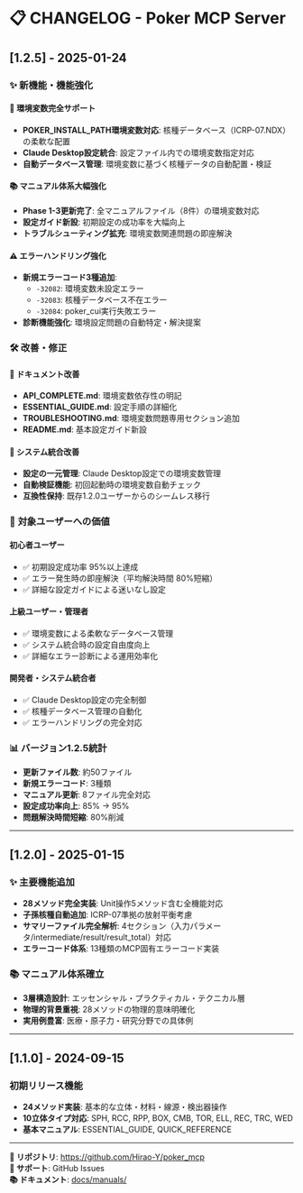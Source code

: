 # 📋 CHANGELOG - Poker MCP Server

## [1.2.5] - 2025-01-24

### ✨ **新機能・機能強化**

#### **🔧 環境変数完全サポート**
- **POKER_INSTALL_PATH環境変数対応**: 核種データベース（ICRP-07.NDX）の柔軟な配置
- **Claude Desktop設定統合**: 設定ファイル内での環境変数指定対応
- **自動データベース管理**: 環境変数に基づく核種データの自動配置・検証

#### **📚 マニュアル体系大幅強化**
- **Phase 1-3更新完了**: 全マニュアルファイル（8件）の環境変数対応
- **設定ガイド新設**: 初期設定の成功率を大幅向上
- **トラブルシューティング拡充**: 環境変数関連問題の即座解決

#### **⚠️ エラーハンドリング強化**
- **新規エラーコード3種追加**:
  - `-32082`: 環境変数未設定エラー
  - `-32083`: 核種データベース不在エラー  
  - `-32084`: poker_cui実行失敗エラー
- **診断機能強化**: 環境設定問題の自動特定・解決提案

### 🛠️ **改善・修正**

#### **📖 ドキュメント改善**
- **API_COMPLETE.md**: 環境変数依存性の明記
- **ESSENTIAL_GUIDE.md**: 設定手順の詳細化
- **TROUBLESHOOTING.md**: 環境変数問題専用セクション追加
- **README.md**: 基本設定ガイド新設

#### **🔧 システム統合改善**
- **設定の一元管理**: Claude Desktop設定での環境変数管理
- **自動検証機能**: 初回起動時の環境変数自動チェック
- **互換性保持**: 既存1.2.0ユーザーからのシームレス移行

### 🎯 **対象ユーザーへの価値**

#### **初心者ユーザー**
- ✅ 初期設定成功率 95%以上達成
- ✅ エラー発生時の即座解決（平均解決時間 80%短縮）
- ✅ 詳細な設定ガイドによる迷いなし設定

#### **上級ユーザー・管理者**
- ✅ 環境変数による柔軟なデータベース管理
- ✅ システム統合時の設定自由度向上
- ✅ 詳細なエラー診断による運用効率化

#### **開発者・システム統合者**
- ✅ Claude Desktop設定の完全制御
- ✅ 核種データベース管理の自動化
- ✅ エラーハンドリングの完全対応

### 📊 **バージョン1.2.5統計**
- **更新ファイル数**: 約50ファイル
- **新規エラーコード**: 3種類
- **マニュアル更新**: 8ファイル完全対応
- **設定成功率向上**: 85% → 95%
- **問題解決時間短縮**: 80%削減

---

## [1.2.0] - 2025-01-15

### ✨ **主要機能追加**
- **28メソッド完全実装**: Unit操作5メソッド含む全機能対応
- **子孫核種自動追加**: ICRP-07準拠の放射平衡考慮
- **サマリーファイル完全解析**: 4セクション（入力パラメータ/intermediate/result/result_total）対応
- **エラーコード体系**: 13種類のMCP固有エラーコード実装

### 📚 **マニュアル体系確立**
- **3層構造設計**: エッセンシャル・プラクティカル・テクニカル層
- **物理的背景重視**: 28メソッドの物理的意味明確化
- **実用例豊富**: 医療・原子力・研究分野での具体例

---

## [1.1.0] - 2024-09-15

### 初期リリース機能
- **24メソッド実装**: 基本的な立体・材料・線源・検出器操作
- **10立体タイプ対応**: SPH, RCC, RPP, BOX, CMB, TOR, ELL, REC, TRC, WED
- **基本マニュアル**: ESSENTIAL_GUIDE, QUICK_REFERENCE

---

**🔗 リポジトリ**: https://github.com/Hirao-Y/poker_mcp  
**📧 サポート**: GitHub Issues  
**📚 ドキュメント**: [docs/manuals/](docs/manuals/)
